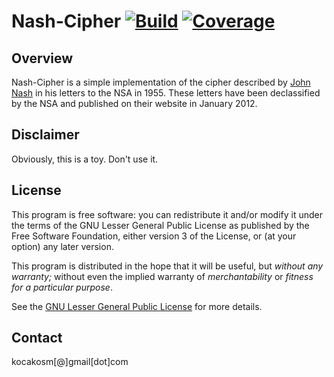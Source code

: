 Nash-Cipher [![Build][1]][2] [![Coverage][3]][4]
================================================


Overview
--------

Nash-Cipher is a simple implementation of the cipher described by [John Nash][5]
in his letters to the NSA in 1955. These letters have been declassified by the
NSA and published on their website in January 2012.


Disclaimer
----------

Obviously, this is a toy. Don't use it.


License
-------

This program is free software: you can redistribute it and/or modify it under
the terms of the GNU Lesser General Public License as published by the Free
Software Foundation, either version 3 of the License, or (at your option) any
later version.

This program is distributed in the hope that it will be useful, but _without any
warranty;_ without even the implied warranty of _merchantability_ or _fitness
for a particular purpose_.

See the [GNU Lesser General Public License][6] for more details.


Contact
-------

kocakosm[@]gmail[dot]com


 [1]: https://img.shields.io/travis/kocakosm/nash-cipher.svg
 [2]: https://travis-ci.org/kocakosm/nash-cipher
 [3]: https://img.shields.io/coveralls/kocakosm/nash-cipher.svg
 [4]: https://coveralls.io/r/kocakosm/nash-cipher
 [5]: http://en.wikipedia.org/wiki/John_Forbes_Nash,_Jr.
 [6]: http://www.gnu.org/licenses/lgpl-3.0-standalone.html
